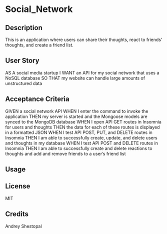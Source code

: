 # Social_Network


## Description
This is an application where users can share their thoughts, react to friends’ thoughts, and create a friend list. 

## User Story
AS A social media startup
I WANT an API for my social network that uses a NoSQL database
SO THAT my website can handle large amounts of unstructured data




## Acceptance Criteria

GIVEN a social network API
WHEN I enter the command to invoke the application
THEN my server is started and the Mongoose models are synced to the MongoDB database
WHEN I open API GET routes in Insomnia for users and thoughts
THEN the data for each of these routes is displayed in a formatted JSON
WHEN I test API POST, PUT, and DELETE routes in Insomnia
THEN I am able to successfully create, update, and delete users and thoughts in my database
WHEN I test API POST and DELETE routes in Insomnia
THEN I am able to successfully create and delete reactions to thoughts and add and remove friends to a user’s friend list


## Usage


## License
MIT


## Credits
Andrey Shestopal